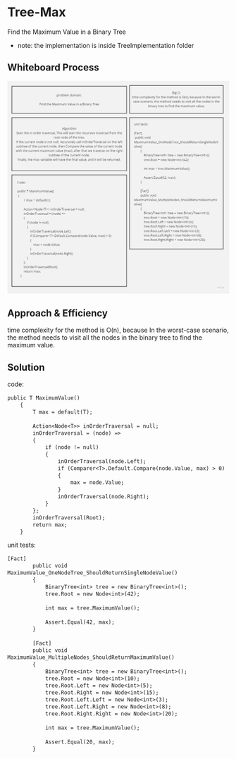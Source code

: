 # Tree-Max

Find the Maximum Value in a Binary Tree

- note: the implementation is inside TreeImplementation folder

## Whiteboard Process

![whiteboard](/assets/maxtree.jpg)

## Approach & Efficiency
time complexity for the method is O(n), because In the worst-case scenario, the method needs to visit all the nodes in the binary tree to find the maximum value.

## Solution
code:
```
public T MaximumValue()
    {
        T max = default(T);

        Action<Node<T>> inOrderTraversal = null;
        inOrderTraversal = (node) =>
        {
            if (node != null)
            {
                inOrderTraversal(node.Left);
                if (Comparer<T>.Default.Compare(node.Value, max) > 0)
                {
                    max = node.Value;
                }
                inOrderTraversal(node.Right);
            }
        };
        inOrderTraversal(Root);
        return max;
    }
```

unit tests:
```
[Fact]
        public void MaximumValue_OneNodeTree_ShouldReturnSingleNodeValue()
        {
            BinaryTree<int> tree = new BinaryTree<int>();
            tree.Root = new Node<int>(42);

            int max = tree.MaximumValue();

            Assert.Equal(42, max);
        }

        [Fact]
        public void MaximumValue_MultipleNodes_ShouldReturnMaximumValue()
        {
            BinaryTree<int> tree = new BinaryTree<int>();
            tree.Root = new Node<int>(10);
            tree.Root.Left = new Node<int>(5);
            tree.Root.Right = new Node<int>(15);
            tree.Root.Left.Left = new Node<int>(3);
            tree.Root.Left.Right = new Node<int>(8);
            tree.Root.Right.Right = new Node<int>(20);

            int max = tree.MaximumValue();

            Assert.Equal(20, max);
        }
```
